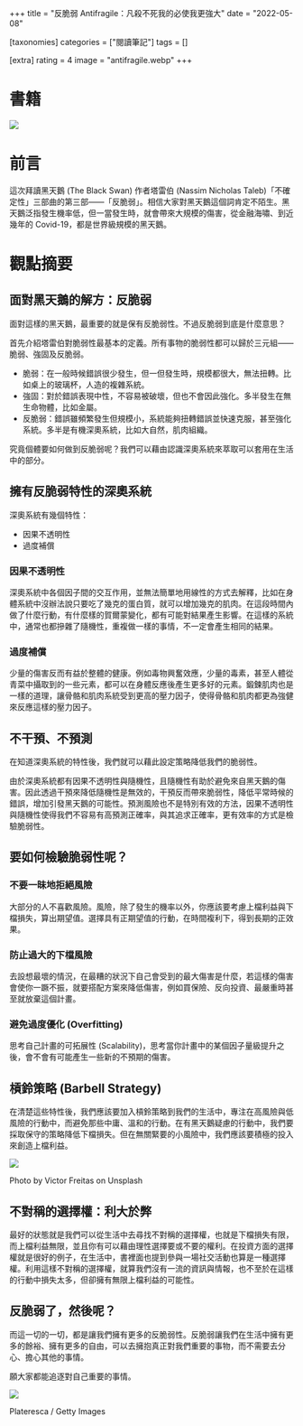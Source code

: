 +++
title = "反脆弱 Antifragile：凡殺不死我的必使我更強大"
date = "2022-05-08"

[taxonomies]
categories = ["閱讀筆記"]
tags = []

[extra]
rating = 4
image = "antifragile.webp"
+++

# 書籍
![](antifragile.webp)

# 前言
這次拜讀黑天鵝 (The Black Swan) 作者塔雷伯 (Nassim Nicholas Taleb)「不確定性」三部曲的第三部——「反脆弱」。相信大家對黑天鵝這個詞肯定不陌生。黑天鵝泛指發生機率低，但一當發生時，就會帶來大規模的傷害，從金融海嘯、到近幾年的 Covid-19，都是世界級規模的黑天鵝。

# 觀點摘要
## 面對黑天鵝的解方：反脆弱

面對這樣的黑天鵝，最重要的就是保有反脆弱性。不過反脆弱到底是什麼意思？

首先介紹塔雷伯對脆弱性最基本的定義。所有事物的脆弱性都可以歸於三元組——脆弱、強固及反脆弱。
* 脆弱：在一般時候錯誤很少發生，但一但發生時，規模都很大，無法扭轉。比如桌上的玻璃杯，人造的複雜系統。
* 強固：對於錯誤表現中性，不容易被破壞，但也不會因此強化。多半發生在無生命物體，比如金屬。
* 反脆弱：錯誤雖頻繁發生但規模小，系統能夠扭轉錯誤並快速克服，甚至強化系統。多半是有機深奧系統，比如大自然，肌肉組織。

究竟個體要如何做到反脆弱呢？我們可以藉由認識深奧系統來萃取可以套用在生活中的部分。

## 擁有反脆弱特性的深奧系統
深奧系統有幾個特性：
* 因果不透明性
* 過度補償

### 因果不透明性
深奧系統中各個因子間的交互作用，並無法簡單地用線性的方式去解釋，比如在身體系統中沒辦法說只要吃了幾克的蛋白質，就可以增加幾克的肌肉。在這段時間內做了什麼行動，有什麼樣的賀爾蒙變化，都有可能對結果產生影響。在這樣的系統中，通常也都摻雜了隨機性，重複做一樣的事情，不一定會產生相同的結果。

### 過度補償
少量的傷害反而有益於整體的健康。例如毒物興奮效應，少量的毒素，甚至人體從青菜中攝取到的一些元素，都可以在身體反應後產生更多好的元素。鍛鍊肌肉也是一樣的道理，讓骨骼和肌肉系統受到更高的壓力因子，使得骨骼和肌肉都更為強健來反應這樣的壓力因子。

## 不干預、不預測
在知道深奧系統的特性後，我們就可以藉此設定策略降低我們的脆弱性。

由於深奧系統都有因果不透明性與隨機性，且隨機性有助於避免來自黑天鵝的傷害。因此透過干預來降低隨機性是無效的，干預反而帶來脆弱性，降低平常時候的錯誤，增加引發黑天鵝的可能性。預測風險也不是特別有效的方法，因果不透明性與隨機性使得我們不容易有高預測正確率，與其追求正確率，更有效率的方式是檢驗脆弱性。

## 要如何檢驗脆弱性呢？
### 不要一昧地拒絕風險
大部分的人不喜歡風險。風險，除了發生的機率以外，你應該要考慮上檔利益與下檔損失，算出期望值。選擇具有正期望值的行動，在時間複利下，得到長期的正效果。

### 防止過大的下檔風險
去設想最壞的情況，在最糟的狀況下自己會受到的最大傷害是什麼，若這樣的傷害會使你一蹶不振，就要搭配方案來降低傷害，例如買保險、反向投資、最嚴重時甚至就放棄這個計畫。

### 避免過度優化 (Overfitting)
思考自己計畫的可拓展性 (Scalability)，思考當你計畫中的某個因子量級提升之後，會不會有可能產生一些新的不預期的傷害。

## 槓鈴策略 (Barbell Strategy)
在清楚這些特性後，我們應該要加入槓鈴策略到我們的生活中，專注在高風險與低風險的行動中，而避免那些中庸、溫和的行動。在有黑天鵝疑慮的行動中，我們要採取保守的策略降低下檔損失。但在無關緊要的小風險中，我們應該要積極的投入來創造上檔利益。

![](barbell.webp)
<p class="image-caption">Photo by Victor Freitas on Unsplash</p>

## 不對稱的選擇權：利大於弊
最好的狀態就是我們可以從生活中去尋找不對稱的選擇權，也就是下檔損失有限，而上檔利益無限，並且你有可以藉由理性選擇要或不要的權利。在投資方面的選擇權就是很好的例子，在生活中，書裡面也提到參與一場社交活動也算是一種選擇權。利用這樣不對稱的選擇權，就算我們沒有一流的資訊與情報，也不至於在這樣的行動中損失太多，但卻擁有無限上檔利益的可能性。

## 反脆弱了，然後呢？
而這一切的一切，都是讓我們擁有更多的反脆弱性。反脆弱讓我們在生活中擁有更多的餘裕、擁有更多的自由，可以去擁抱真正對我們重要的事物，而不需要去分心、擔心其他的事情。

願大家都能追逐對自己重要的事情。

![](maslow-s-hierarchy-of-needs.webp)
<p class="image-caption">Plateresca / Getty Images</p>
